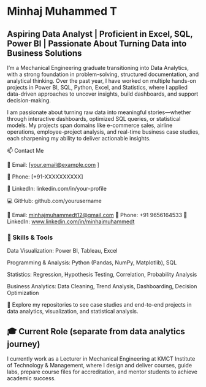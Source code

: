 # Minhaj Muhammed T
## Aspiring Data Analyst | Proficient in Excel, SQL, Power BI | Passionate About Turning Data into Business Solutions
I’m a Mechanical Engineering graduate transitioning into Data Analytics, with a strong foundation in problem-solving, structured documentation, and analytical thinking. Over the past year, I have worked on multiple hands-on projects in Power BI, SQL, Python, Excel, and Statistics, where I applied data-driven approaches to uncover insights, build dashboards, and support decision-making.

I am passionate about turning raw data into meaningful stories—whether through interactive dashboards, optimized SQL queries, or statistical models. My projects span domains like e-commerce sales, airline operations, employee-project analysis, and real-time business case studies, each sharpening my ability to deliver actionable insights.

📫 Contact Me

📧 Email: [your.email@example.com
]

📱 Phone: [+91-XXXXXXXXXX]

🔗 LinkedIn: linkedin.com/in/your-profile

💻 GitHub: github.com/yourusername

📧 Email: minhajmuhammedt12@gmail.com
📱 Phone: +91 9656164533
🔗 LinkedIn: www.linkedin.com/in/minhajmuhammedt

### 🔑 Skills & Tools

Data Visualization: Power BI, Tableau, Excel

Programming & Analysis: Python (Pandas, NumPy, Matplotlib), SQL

Statistics: Regression, Hypothesis Testing, Correlation, Probability Analysis

Business Analytics: Data Cleaning, Trend Analysis, Dashboarding, Decision Optimization

📂 Explore my repositories to see case studies and end-to-end projects in data analytics, visualization, and statistical analysis.

## 🎓 Current Role (separate from data analytics journey)

I currently work as a Lecturer in Mechanical Engineering at KMCT Institute of Technology & Management, where I design and deliver courses, guide labs, prepare course files for accreditation, and mentor students to achieve academic success.
